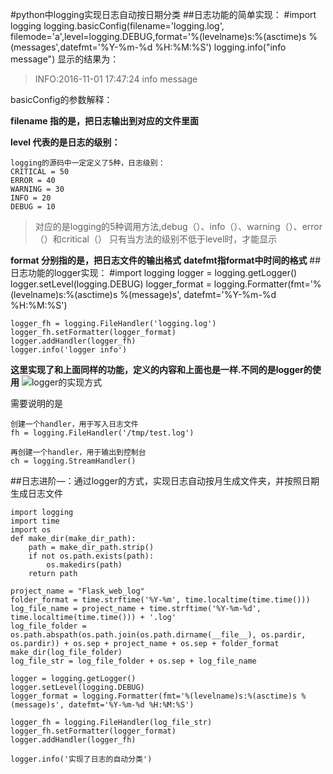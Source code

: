 #python中logging实现日志自动按日期分类
##日志功能的简单实现：
	#import logging
	logging.basicConfig(filename='logging.log', filemode='a',level=logging.DEBUG,format='%(levelname)s:%(asctime)s %(messages',datefmt='%Y-%m-%d %H:%M:%S')
	logging.info("info message")
显示的结果为：
>INFO:2016-11-01 17:47:24 info message

basicConfig的参数解释：

**filename 指的是，把日志输出到对应的文件里面**

**level 代表的是日志的级别：**
>
	logging的源码中一定定义了5种，日志级别：
	CRITICAL = 50
	ERROR = 40
	WARNING = 30
	INFO = 20
	DEBUG = 10

>对应的是logging的5种调用方法,debug（）、info（）、warning（）、error（）和critical（）
>只有当方法的级别不低于level时，才能显示

**format 分别指的是，把日志文件的输出格式**
**datefmt指format中时间的格式**
##日志功能的logger实现：
	#import logging
	logger = logging.getLogger()
	logger.setLevel(logging.DEBUG)
	logger_format = logging.Formatter(fmt='%(levelname)s:%(asctime)s %(message)s', datefmt='%Y-%m-%d %H:%M:%S')
	
	logger_fh = logging.FileHandler('logging.log')
	logger_fh.setFormatter(logger_format)
	logger.addHandler(logger_fh)
	logger.info('logger info')

**这里实现了和上面同样的功能，定义的内容和上面也是一样.不同的是logger的使用**
![logger的实现方式](http://static.oschina.net/uploads/img/201509/21150840_RxZ9.png)

需要说明的是

	创建一个handler，用于写入日志文件    
	fh = logging.FileHandler('/tmp/test.log')  
  
	再创建一个handler，用于输出到控制台    
	ch = logging.StreamHandler() 
##日志进阶—：通过logger的方式，实现日志自动按月生成文件夹，并按照日期生成日志文件

	import logging
	import time
	import os
	def make_dir(make_dir_path):
	    path = make_dir_path.strip()
	    if not os.path.exists(path):
	        os.makedirs(path)
	    return path

	project_name = "Flask_web_log"
	folder_format = time.strftime('%Y-%m', time.localtime(time.time()))
	log_file_name = project_name + time.strftime('%Y-%m-%d', time.localtime(time.time())) + '.log'
	log_file_folder = os.path.abspath(os.path.join(os.path.dirname(__file__), os.pardir, os.pardir)) + os.sep + project_name + os.sep + folder_format
	make_dir(log_file_folder)
	log_file_str = log_file_folder + os.sep + log_file_name
	
	logger = logging.getLogger()
	logger.setLevel(logging.DEBUG)
	logger_format = logging.Formatter(fmt='%(levelname)s:%(asctime)s %(message)s', datefmt='%Y-%m-%d %H:%M:%S')
	
	logger_fh = logging.FileHandler(log_file_str)
	logger_fh.setFormatter(logger_format)
	logger.addHandler(logger_fh)
	
	logger.info('实现了日志的自动分类')